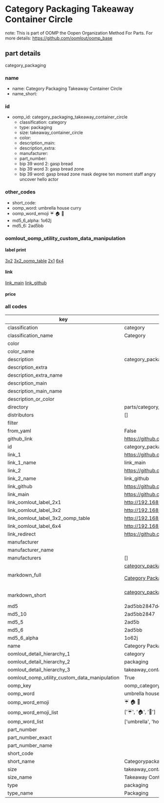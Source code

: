 # Category Packaging Takeaway Container Circle  

note: This is part of OOMP the Oopen Organization Method For Parts. For more details: https://github.com/oomlout/oomp_base

##  part details
  



category_packaging



### name
* name: Category Packaging Takeaway Container Circle
* name_short: 
### id
* oomp_id: category_packaging_takeaway_container_circle
  * classification: category
  * type: packaging
  * size: takeaway_container_circle
  * color: 
  * description_main: 
  * description_extra: 
  * manufacturer: 
  * part_number: 
  * bip 39 word 2: gasp bread
  * bip 39 word 3: gasp bread zone
  * bip 39 word: gasp bread zone mask degree ten moment staff angry uncover hello actor

### other_codes
* short_code: 
* oomp_word: umbrella house curry
* oomp_word_emoji :umbrella: :house: :curry:
* md5_6_alpha: 1o62j
* md5_6: 2ad5bb






### oomlout_oomp_utility_custom_data_manipulation
#### label print
[3x2](http://192.168.1.245:1112/?label=oomp%201o62j)
[3x2_oomp_table](http://192.168.1.108:1112/?label=oomp%201o62j)
[2x1](http://192.168.1.242:1112/?label=oomp%201o62j)
[6x4](http://192.168.1.55:1112/?label=oomp%201o62j)    

#### link

[link_main](https://github.com/oomlout/oomlout_oomp_version_1_messy/tree/main/parts/category_packaging_takeaway_container_circle) [link_github](https://github.com/oomlout/oomlout_oomp_version_1_messy/tree/main/parts/category_packaging_takeaway_container_circle)                             

#### price







### all codes 
| key | value |  
| --- | --- |  
| classification | category |  
| classification_name | Category |  
| color |  |  
| color_name |  |  
| description | category_packaging |  
| description_extra |  |  
| description_extra_name |  |  
| description_main |  |  
| description_main_name |  |  
| description_or_color |   |  
| directory | parts/category_packaging_takeaway_container_circle |  
| distributors | [] |  
| filter |  |  
| from_yaml | False |  
| github_link | https://github.com/oomlout/oomlout_oomp_part_src/tree/main/parts/category_packaging_takeaway_container_circle |  
| id | category_packaging_takeaway_container_circle |  
| link_1 | https://github.com/oomlout/oomlout_oomp_version_1_messy/tree/main/parts/category_packaging_takeaway_container_circle |  
| link_1_name | link_main |  
| link_2 | https://github.com/oomlout/oomlout_oomp_version_1_messy/tree/main/parts/category_packaging_takeaway_container_circle |  
| link_2_name | link_github |  
| link_github | https://github.com/oomlout/oomlout_oomp_version_1_messy/tree/main/parts/category_packaging_takeaway_container_circle |  
| link_main | https://github.com/oomlout/oomlout_oomp_version_1_messy/tree/main/parts/category_packaging_takeaway_container_circle |  
| link_oomlout_label_2x1 | http://192.168.1.242:1112/?label=oomp%201o62j |  
| link_oomlout_label_3x2 | http://192.168.1.245:1112/?label=oomp%201o62j |  
| link_oomlout_label_3x2_oomp_table | http://192.168.1.108:1112/?label=oomp%201o62j |  
| link_oomlout_label_6x4 | http://192.168.1.55:1112/?label=oomp%201o62j |  
| link_redirect | https://github.com/oomlout/oomlout_oomp_version_1_messy/tree/main/parts/category_packaging_takeaway_container_circle |  
| manufacturer |  |  
| manufacturer_name |  |  
| manufacturers | [] |  
| markdown_full | [category_packaging_takeaway_container_circle](none)<br>[](none)<br>[Category Packaging Takeaway Container Circle](none)<br><br> |  
| markdown_short | [category_packaging_takeaway_container_circle](none)<br><br> |  
| md5 | 2ad5bb2847d411df7b9ce887ff86db01 |  
| md5_10 | 2ad5bb2847 |  
| md5_5 | 2ad5b |  
| md5_6 | 2ad5bb |  
| md5_6_alpha | 1o62j |  
| name | Category Packaging Takeaway Container Circle |  
| oomlout_detail_hierarchy_1 | category |  
| oomlout_detail_hierarchy_2 | packaging |  
| oomlout_detail_hierarchy_3 | takeaway_container_circle |  
| oomlout_oomp_utility_custom_data_manipulation | True |  
| oomp_key | oomp_category_packaging_takeaway_container_circle |  
| oomp_word | umbrella house curry |  
| oomp_word_emoji | :umbrella: :house: :curry: |  
| oomp_word_emoji_list | [':umbrella:', ':house:', ':curry:'] |  
| oomp_word_list | ['umbrella', 'house', 'curry'] |  
| part_number |  |  
| part_number_exact |  |  
| part_number_name |  |  
| short_code |  |  
| short_name | Categorypackaging |  
| size | takeaway_container_circle |  
| size_name | Takeaway Container Circle |  
| type | packaging |  
| type_name | Packaging |  
